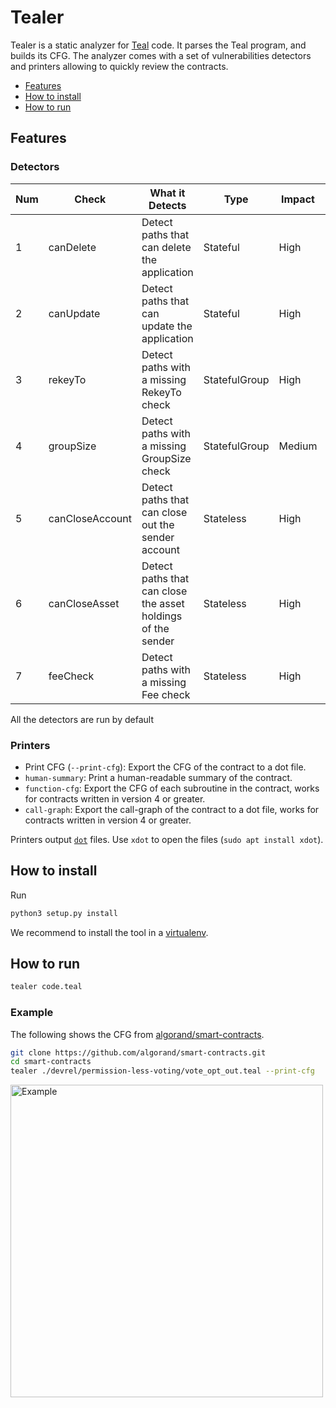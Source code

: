 # Tealer

Tealer is a static analyzer for [Teal](https://developer.algorand.org/docs/features/asc1/) code. It parses the Teal program, and builds its CFG. The analyzer comes with a set of vulnerabilities detectors and printers allowing to quickly review the contracts.

- [Features](#features)
- [How to install](#how-to-install)
- [How to run](#how-to-run)

## Features

### Detectors

 Num |      Check      |                       What it Detects                        |      Type     | Impact | Confidence
--- | --- | --- | --- | --- | ---
  1  |    canDelete    |         Detect paths that can delete the application         |    Stateful   |  High  |    High
  2  |    canUpdate    |         Detect paths that can update the application         |    Stateful   |  High  |    High
  3  |     rekeyTo     |          Detect paths with a missing RekeyTo check           | StatefulGroup |  High  |    High
  4  |    groupSize    |         Detect paths with a missing GroupSize check          | StatefulGroup | Medium |    High
  5  | canCloseAccount |      Detect paths that can close out the sender account      |   Stateless   |  High  |    High
  6  |  canCloseAsset  | Detect paths that can close the asset holdings of the sender |   Stateless   |  High  |    High
  7  |     feeCheck    |            Detect paths with a missing Fee check             |   Stateless   |  High  |    High

All the detectors are run by default

### Printers

- Print CFG (`--print-cfg`): Export the CFG of the contract to a dot file.
- `human-summary`: Print a human-readable summary of the contract.
- `function-cfg`: Export the CFG of each subroutine in the contract, works for contracts written in version 4 or greater.
- `call-graph`: Export the call-graph of the contract to a dot file, works for contracts written in version 4 or greater.

Printers output [`dot`](https://graphviz.org/) files.
Use `xdot` to open the files  (`sudo apt install xdot`).

## How to install

Run

```bash
python3 setup.py install
```

We recommend to install the tool in a [virtualenv](https://virtualenvwrapper.readthedocs.io/en/latest/).

## How to run

```bash
tealer code.teal
```

### Example

The following shows the CFG from [algorand/smart-contracts](https://github.com/algorand/smart-contracts.git).

```bash
git clone https://github.com/algorand/smart-contracts.git
cd smart-contracts
tealer ./devrel/permission-less-voting/vote_opt_out.teal --print-cfg
```

<img src="./examples/vote_opt_out.png" alt="Example" width="500"/>
